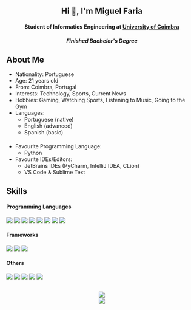 <h2 align="center">Hi 👋, I'm Miguel Faria</h2>
<h4 align="center">Student of Informatics Engineering at <a href="https://www.uc.pt/">University of Coimbra</a></h4>
<h4 align="center"><em>Finished Bachelor's Degree</em></h4>
<!--![](https://media-exp1.licdn.com/dms/image/C4D16AQHpXNtKK4_LuA/profile-displaybackgroundimage-shrink_200_800/0/1656946356578?e=1662595200&v=beta&t=RL761l6VeYSqlssfOQIGsyOQW7X1jC3QjrLOETYbDYs)-->

## About Me
- Nationality: Portuguese
- Age: 21 years old
- From: Coimbra, Portugal
- Interests: Technology, Sports, Current News  
- Hobbies: Gaming, Watching Sports, Listening to Music, Going to the Gym
- Languages:
  - Portuguese (native)
  - English (advanced)
  - Spanish (basic)
####
- Favourite Programming Language: 
  - Python
- Favourite IDEs/Editors: 
  - JetBrains IDEs (PyCharm, IntelliJ IDEA, CLion)
  - VS Code & Sublime Text

## Skills
#### Programming Languages
[![](https://badgen.net/badge/icon/Python/red?icon=https://upload.wikimedia.org/wikipedia/commons/c/c3/Python-logo-notext.svg&label)](https://github.com/MiguelFaria57)
[![](https://badgen.net/badge/icon/Java/red?icon=https://cdn.worldvectorlogo.com/logos/java-14.svg&label)](https://github.com/MiguelFaria57)
[![](https://badgen.net/badge/icon/C/red?icon=https://upload.wikimedia.org/wikipedia/commons/1/18/C_Programming_Language.svg&label)](https://github.com/MiguelFaria57)
[![](https://badgen.net/badge/icon/C++/red?icon=https://upload.wikimedia.org/wikipedia/commons/1/18/ISO_C%2B%2B_Logo.svg&label)](https://github.com/MiguelFaria57)
[![](https://badgen.net/badge/M/Matlab/red)](https://github.com/MiguelFaria57)
[![](https://badgen.net/badge/icon/PostgresSQL/red?icon=https://upload.wikimedia.org/wikipedia/commons/2/29/Postgresql_elephant.svg&label)](https://github.com/MiguelFaria57)
[![](https://badgen.net/badge/icon/HTML/red?icon=https://cdn.worldvectorlogo.com/logos/html-1.svg&label)](https://github.com/MiguelFaria57)
[![](https://badgen.net/badge/icon/JavaScript/red?icon=https://upload.wikimedia.org/wikipedia/commons/9/99/Unofficial_JavaScript_logo_2.svg&label)](https://github.com/MiguelFaria57)

#### Frameworks
[![](https://badgen.net/badge/icon/Django/yellow?icon=https://cdn.worldvectorlogo.com/logos/django.svg&label)](https://github.com/MiguelFaria57)
[![](https://badgen.net/badge/icon/Spring/yellow?icon=https://cdn.worldvectorlogo.com/logos/spring-3.svg&label)](https://github.com/MiguelFaria57)
[![](https://badgen.net/badge/icon/OpenGL/yellow?icon=https://upload.wikimedia.org/wikipedia/commons/e/e9/Opengl-logo.svg&label)](https://github.com/MiguelFaria57)

#### Others
[![](https://badgen.net/badge/icon/Git/blue?icon=https://cdn.worldvectorlogo.com/logos/git-icon.svg&label)](https://github.com/MiguelFaria57)
[![](https://badgen.net/badge/icon/GitHub/blue?icon=https://cdn.worldvectorlogo.com/logos/github-icon-1.svg&label)](https://github.com/MiguelFaria57)
[![](https://badgen.net/badge/icon/GitLab/blue?icon=https://cdn.worldvectorlogo.com/logos/gitlab.svg&label)](https://github.com/MiguelFaria57)
[![](https://badgen.net/badge/icon/GitKraken/blue?icon=https://cdn.worldvectorlogo.com/logos/gitkraken.svg&label)](https://github.com/MiguelFaria57)
[![](https://badgen.net/badge/icon/Docker/blue?icon=https://images.ctfassets.net/yt43m1uzs5z0/IoUCngseBmMvW3vsuIWlL/60db9e5910321cb2492b05a1f1e42d55/docker.svg&label)](https://github.com/MiguelFaria57)

##
<p align="center">
  <img src="https://github-readme-stats.vercel.app/api?username=MiguelFaria57&show_icons=true&theme=github_dark"/>
  <br>
  <img src="https://github-readme-stats.vercel.app/api/top-langs?username=MiguelFaria57&layout=compact&theme=github_dark"/>
</p>
